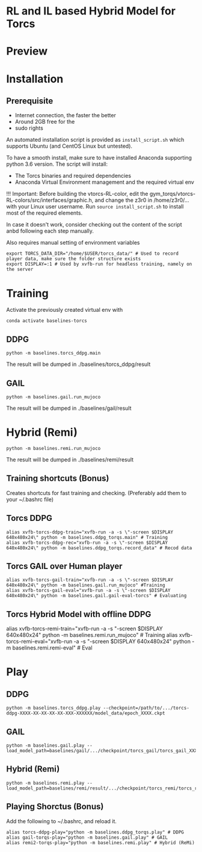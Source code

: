 # RL and IL based Hybrid Model for Torcs

# Preview

# Installation
## Prerequisite
  - Internet connection, the faster the better
  - Around 2GB free for the
  - sudo rights

An automated installation script is provided as `install_script.sh` which supports Ubuntu (and CentOS Linux but untested).

To have a smooth install, make sure to have installed Anaconda supporting python 3.6 version.
The script will install:
  - The Torcs binaries and required dependencies
  - Anaconda Virtual Environment management and the required virtual env

!!! Important: Before building the vtorcs-RL-color, edit the gym_torqs/vtorcs-RL-colors/src/interfaces/graphic.h, and change the z3r0 in /home/z3r0/... with your Linux user username.
Run `source install_script.sh` to install most of the required elements.

In case it doesn't work, consider checking out the content of the script
anbd following each step manually.

Also requires manual setting of environment variables
```
export TORCS_DATA_DIR="/home/$USER/torcs_data/" # Used to record player data, make sure the folder structure exists
export DISPLAY=:1 # Used by xvfb-run for headless training, namely on the server
```

# Training
Activate the previously created virtual env with
```
conda activate baselines-torcs
```

## DDPG
```
python -m baselines.torcs_ddpg.main
```
The result will be dumped in ./baselines/torcs_ddpg/result

## GAIL
```
python -m baselines.gail.run_mujoco
```
The result will be dumped in ./baselines/gail/result

# Hybrid (Remi)
```
python -m baselines.remi.run_mujoco

```
The result will be dumped in ./baselines/remi/result

## Training shortcuts (Bonus)

Creates shortcuts for fast training and checking. (Preferably add them to your ~/.bashrc file)
## Torcs DDPG
```
alias xvfb-torcs-ddpg-train="xvfb-run -a -s \"-screen $DISPLAY 640x480x24\" python -m baselines.ddpg_torqs.main" # Training
alias xvfb-torcs-ddpg-rec="xvfb-run -a -s \"-screen $DISPLAY 640x480x24\" python -m baselines.ddpg_torqs.record_data" # Recod data
```
## Torcs GAIL over Human player
```
alias xvfb-torcs-gail-train="xvfb-run -a -s \"-screen $DISPLAY 640x480x24\" python -m baselines.gail.run_mujoco" #Training
alias xvfb-torcs-gail-eval="xvfb-run -a -s \"-screen $DISPLAY 640x480x24\" python -m baselines.gail.gail-eval-torcs" # Evaluating
```
## Torcs Hybrid Model with offline DDPG

alias xvfb-torcs-remi-train="xvfb-run -a -s \"-screen $DISPLAY 640x480x24\" python -m baselines.remi.run_mujoco" # Training
alias xvfb-torcs-remi-eval="xvfb-run -a -s \"-screen $DISPLAY 640x480x24\" python -m baselines.remi.remi-eval" # Eval


# Play

## DDPG
```
python -m baselines.torcs_ddpg.play --checkpoint=/path/to/.../torcs-ddpg-XXXX-XX-XX-XX-XX-XXX-XXXXXX/model_data/epoch_XXXX.ckpt
```

## GAIL
```
python -m baselines.gail.play --load_model_path=baselines/gail/.../checkpoint/torcs_gail/torcs_gail_XXXX
```

## Hybrid (Remi)
```
python -m baselines.remi.play --load_model_path=baselines/remi/result/.../checkpoint/torcs_remi/torcs_remi_XXXX
```

## Playing Shorctus (Bonus)
Add the following to ~/.bashrc, and reload it.
```
alias torcs-ddpg-play="python -m baselines.ddpg_torqs.play" # DDPG
alias gail-torqs-play="python -m baselines.gail.play" # GAIL
alias remi2-torqs-play="python -m baselines.remi.play" # Hybrid (ReMi)
